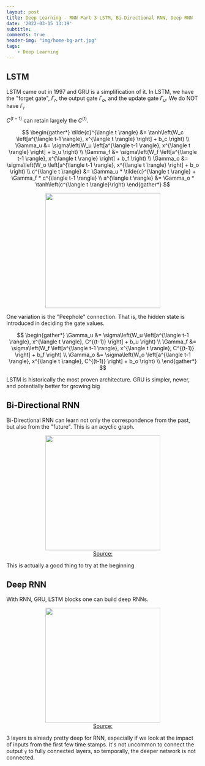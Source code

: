```yaml
---
layout: post
title: Deep Learning - RNN Part 3 LSTM, Bi-Directional RNN, Deep RNN
date: '2022-03-15 13:19'
subtitle: 
comments: true
header-img: "img/home-bg-art.jpg"
tags:
    - Deep Learning
---
```


## LSTM

LSTM came out in 1997 and GRU is a simplification of it. In LSTM, we have the "forget gate", $\Gamma_r$, the output gate $\Gamma_o$, and the update gate $\Gamma_u$. We do NOT have $\Gamma_r$

$C^{(t-1)}$ can retain largely the $C^{(t)}$. 

$$
\begin{gather*}
\tilde{c}^{\langle t \rangle} &= \tanh\left(W_c \left[a^{\langle t-1 \rangle}, x^{\langle t \rangle} \right] + b_c \right) \\
\Gamma_u &= \sigma\left(W_u \left[a^{\langle t-1 \rangle}, x^{\langle t \rangle} \right] + b_u \right) \\
\Gamma_f &= \sigma\left(W_f \left[a^{\langle t-1 \rangle}, x^{\langle t \rangle} \right] + b_f \right) \\
\Gamma_o &= \sigma\left(W_o \left[a^{\langle t-1 \rangle}, x^{\langle t \rangle} \right] + b_o \right) \\
c^{\langle t \rangle} &= \Gamma_u * \tilde{c}^{\langle t \rangle} + \Gamma_f * c^{\langle t-1 \rangle} \\
a^{\langle t \rangle} &= \Gamma_o * \tanh\left(c^{\langle t \rangle}\right)
\end{gather*}
$$

<div style="text-align: center;">
<p align="center">
    <figure>
        <img src="https://github.com/user-attachments/assets/11073e5f-cd14-4a8e-b4d6-c2eceadc76a5" height="300" alt=""/>
    </figure>
</p>
</div>

One variation is the "Peephole" connection. That is, the hidden state is introduced in deciding the gate values.

$$
\begin{gather*}
\Gamma_u &= \sigma\left(W_u \left[a^{\langle t-1 \rangle}, x^{\langle t \rangle}, C^{(t-1)} \right] + b_u \right) \\
\Gamma_f &= \sigma\left(W_f \left[a^{\langle t-1 \rangle}, x^{\langle t \rangle}, C^{(t-1)} \right] + b_f \right) \\
\Gamma_o &= \sigma\left(W_o \left[a^{\langle t-1 \rangle}, x^{\langle t \rangle}, C^{(t-1)} \right] + b_o \right) \\
\end{gather*}
$$

LSTM is historically the most proven architecture. GRU is simpler, newer, and potentially better for growing big 

## Bi-Directional RNN

Bi-Directional RNN can learn not only the correspondence from the past, but also from the "future". This is an acyclic graph.

<div style="text-align: center;">
<p align="center">
    <figure>
        <img src="https://github.com/user-attachments/assets/8927337c-3909-4dbf-8c0f-b3bb99225609" height="300" alt=""/>
        <figcaption><a href="">Source: </a></figcaption>
    </figure>
</p>
</div>

This is actually a good thing to try at the beginning

## Deep RNN

With RNN, GRU, LSTM blocks one can build deep RNNs.

<div style="text-align: center;">
<p align="center">
    <figure>
        <img src="https://github.com/user-attachments/assets/211e113a-f1c6-43e5-b329-996d46d86435" height="300" alt=""/>
        <figcaption><a href="">Source: </a></figcaption>
    </figure>
</p>
</div>

3 layers is already pretty deep for RNN, especially if we look at the impact of inputs from the first few time stamps. 
It's not uncommon to connect the output `y` to fully connected layers, so temporally, the deeper network is not connected.